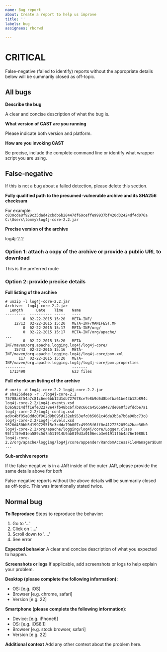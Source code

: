 ```yaml
---
name: Bug report
about: Create a report to help us improve
title: ''
labels: bug
assignees: rbcrwd

---
```


# CRITICAL
False-negative (failed to identify) reports without the appropriate details below will be summarily closed as off-topic.

## All bugs
__Describe the bug__

A clear and concise description of what the bug is.

__What version of CAST are you running__

Please indicate both version and platform.

__How are you invoking CAST__

Be precise, include the complete command line or identify what wrapper script you are using.

## False-negative

If this is not a bug about a failed detection, please delete this section.

__Fully qualified path to the presumed-vulnerable archive and its SHA256 checksum__

For example:
`c830cde8f929c35dad42cbdb6b28447df69ceffe99937bf420d32424df4d076a C:\Users\tommy\log4j-core-2.2.jar`

__Precise version of the archive__

log4j-2.2

### Option 1: attach a copy of the archive or provide a public URL to download
This is the preferred route

### Option 2: provide precise details
__Full listing of the archive__

```
# unzip -l log4j-core-2.2.jar 
Archive:  log4j-core-2.2.jar
  Length      Date    Time    Name
---------  ---------- -----   ----
        0  02-22-2015 15:20   META-INF/
    12712  02-22-2015 15:20   META-INF/MANIFEST.MF
        0  02-22-2015 15:17   META-INF/org/
        0  02-22-2015 15:17   META-INF/org/apache/
...
        0  02-22-2015 15:20   META-INF/maven/org.apache.logging.log4j/log4j-core/
    15743  02-22-2015 15:16   META-INF/maven/org.apache.logging.log4j/log4j-core/pom.xml
      117  02-22-2015 15:20   META-INF/maven/org.apache.logging.log4j/log4j-core/pom.properties
---------                     -------
  1713490                     623 files
```

__Full checksum listing of the archive__

```
# unzip -d log4j-core-2.2 log4j-core-2.2.jar
# sha256deep -r ./log4j-core-2.2
75708a8f54a7c81c6ee6bb12d1db727678ce7e8b9d6d8befba61be43b12b894c  log4j-core-2.2/Log4j-events.xsd
b3e58314dff1efe32278e47fb48bc6f7b8c66ca4565a9427de0e0f38fddbe7a1  log4j-core-2.2/Log4j-config.xsd
ad0c4bf05e8ddc0f962d9b095d132eb953efc0b5061c46da3b5a7b6a90bc73c8  log4j-core-2.2/Log4j-levels.xsd
9526d450bb5d1997295f5c3cdda79b007c49995f6ff0e412725205942bae36b0  log4j-core-2.2/org/apache/logging/log4j/core/Logger.class
95f1f59e81ea589c5d7a511914b9ab019d3a0106ecb3e61911f6b4a76e1088b1  log4j-core-2.2/org/apache/logging/log4j/core/appender/RandomAccessFileManager$DummyOutputStream.class
...
```

__Sub-archive reports__

If the false-negative is in a JAR inside of the outer JAR, please provide the same details above for *both*

False-negative reports without the above details will be summarily closed as off-topic. This was intentionally stated twice.


## Normal bug
__To Reproduce__
Steps to reproduce the behavior:
1. Go to '...'
2. Click on '....'
3. Scroll down to '....'
4. See error

__Expected behavior__
A clear and concise description of what you expected to happen.

__Screenshots or logs__
If applicable, add screenshots or logs to help explain your problem.

__Desktop (please complete the following information):__
 - OS: [e.g. iOS]
 - Browser [e.g. chrome, safari]
 - Version [e.g. 22]

__Smartphone (please complete the following information):__
 - Device: [e.g. iPhone6]
 - OS: [e.g. iOS8.1]
 - Browser [e.g. stock browser, safari]
 - Version [e.g. 22]

__Additional context__
Add any other context about the problem here.
